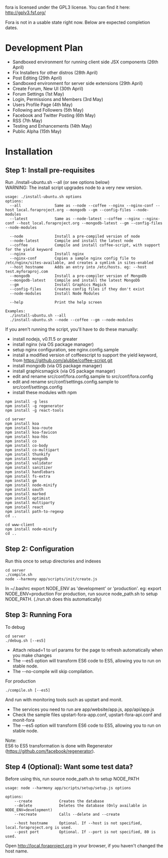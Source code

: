 fora is licensed under the GPL3 license.
You can find it here: http://gplv3.fsf.org/

Fora is not in a usable state right now.
Below are expected completion dates.

Development Plan
================
- Sandboxed environment for running client side JSX components (26th April)
- Fix Installers for other distros (28th April)
- Post Editing (29th April)
- Sandboxed environment for server side extensions (29th April)
- Create Forum, New UI (30th April)
- Forum Settings (1st May)
- Login, Permissions and Members (3rd May)
- Users Profile Page (4th May)
- Following and Followers (5th May)
- Facebook and Twitter Posting (6th May)
- RSS (7th May)
- Testing and Enhancements (14th May)
- Public Alpha (15th May)


Installation
============

Step 1: Install pre-requisites
------------------------------
Run ./install-ubuntu.sh --all (or see options below)  
WARNING: The install script upgrades node to a very new version.

```
usage: ./install-ubuntu.sh options
options:
  --all               Same as --node --coffee --nginx --nginx-conf --host local.foraproject.org --mongodb --gm --config-files --node-modules
  --latest            Same as --node-latest --coffee --nginx --nginx-conf --host local.foraproject.org --mongodb-latest --gm --config-files --node-modules

  --node              Install a pre-compiled version of node
  --node-latest       Compile and install the latest node
  --coffee            Compile and install coffee-script, with support for the yield keyword
  --nginx             Install nginx
  --nginx-conf        Copies a sample nginx config file to /etc/nginx/sites-available, and creates a symlink in sites-enabled
  --host hostname     Adds an entry into /etc/hosts. eg: --host test.myforaproj.com
  --mongodb           Install a pre-compiler version of MongoDb
  --mongodb-latest    Compile and install the latest MongoDb  
  --gm                Install Graphics Magick
  --config-files      Creates config files if they don't exist
  --node-modules      Install Node Modules

  --help              Print the help screen

Examples:
  ./install-ubuntu.sh --all
  ./install-ubuntu.sh --node --coffee --gm --node-modules
```

If you aren't running the script, you'll have to do these manually:
- install nodejs, v0.11.5 or greater
- install nginx (via OS package manager)
- setup nginx configuration, see nginx.config.sample
- install a modified version of coffeescript to support the yield keyword, from https://github.com/alubbe/coffee-script.git
- install mongodb (via OS package manager)
- install graphicsmagick (via OS package manager)
- edit and rename src/conf/fora.config.sample to src/conf/fora.config
- edit and rename src/conf/settings.config.sample to src/conf/settings.config
- install these modules with npm

```
npm install -g less
npm install -g regenerator
npm install -g react-tools

cd server
npm install koa
npm install koa-route
npm install koa-favicon
npm install koa-hbs    
npm install co
npm install co-body
npm install co-multipart
npm install thunkify    
npm install mongodb
npm install validator
npm install sanitizer
npm install handlebars
npm install fs-extra
npm install gm
npm install node-minify
npm install oauth
npm install marked
npm install optimist
npm install multiparty
npm install react
npm install path-to-regexp
cd ..

cd www-client
npm install node-minify
cd ..    
```

Step 2: Configuration
---------------------
Run this once to setup directories and indexes

```
cd server
./compile.sh
node --harmony app/scripts/init/create.js
```  
In ~/.bashrc export NODE_ENV as 'development' or 'production'. eg: export NODE_ENV=production
For production, run source node_path.sh to setup NODE_PATH. (./run.sh does this automatically)


Step 3: Running Fora
--------------------
To debug
```
cd server
./debug.sh [--es5]
```
- Attach reload=1 to url params for the page to refresh automatically when you make changes 
- The --es5 option will transform ES6 code to ES5, allowing you to run on stable node. 
- The --no-compile will skip compilation.

For production
```
./compile.sh [--es5]
```
And run with monitoring tools such as upstart and monit.  
- The services you need to run are app/website/app.js, app/api/app.js
- Check the sample files upstart-fora-app.conf, upstart-fora-api.conf and monit-fora
- The --es5 option will transform ES6 code to ES5, allowing you to run on stable node.

Note:  
ES6 to ES5 transformation is done with Regenerator (https://github.com/facebook/regenerator).


Step 4 (Optional): Want some test data?
-------------------------------------
Before using this, run source node_path.sh to setup NODE_PATH
```
usage: node --harmony app/scripts/setup/setup.js options

options:
    --create            Creates the database
    --delete            Deletes the database (Only available in NODE_ENV=development) 
    --recreate          Calls --delete and --create
    
    --host hostname     Optional. If --host is not specified, local.foraproject.org is used.
    --post port         Optional. If --port is not specified, 80 is used.
```

Open http://local.foraproject.org in your browser, if you haven't changed the host name. 

